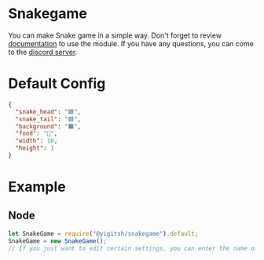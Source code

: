 # Snakegame
You can make Snake game in a simple way. Don't forget to review [documentation](https://sherlockyigit.github.io/snakegame) to use the module. If you have any questions, you can come to the [discord server](https://discord.gg/YdHRnsc).

# Default Config
```json
{
  "snake_head": "🟩",
  "snake_tail": "🟩",
  "background": "🟫",
  "food": "🥝",
  "width": 10,
  "height": 1
}
```
# Example 
## Node 
```js
let SnakeGame = require("@yigitsh/snakegame").default;
SnakeGame = new SnakeGame();
// If you just want to edit certain settings, you can enter the name of the setting you want to edit and do it, you don't need to type the entire config directly there
```
